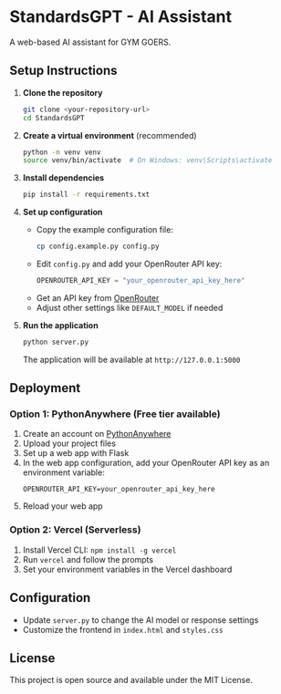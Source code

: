 # StandardsGPT - AI Assistant

A web-based AI assistant for GYM GOERS.

## Setup Instructions

1. **Clone the repository**
   ```bash
   git clone <your-repository-url>
   cd StandardsGPT
   ```

2. **Create a virtual environment** (recommended)
   ```bash
   python -m venv venv
   source venv/bin/activate  # On Windows: venv\Scripts\activate
   ```

3. **Install dependencies**
   ```bash
   pip install -r requirements.txt
   ```

4. **Set up configuration**
   - Copy the example configuration file:
     ```bash
     cp config.example.py config.py
     ```
   - Edit `config.py` and add your OpenRouter API key:
     ```python
     OPENROUTER_API_KEY = "your_openrouter_api_key_here"
     ```
   - Get an API key from [OpenRouter](https://openrouter.ai/keys)
   - Adjust other settings like `DEFAULT_MODEL` if needed

5. **Run the application**
   ```bash
   python server.py
   ```
   The application will be available at `http://127.0.0.1:5000`

## Deployment

### Option 1: PythonAnywhere (Free tier available)
1. Create an account on [PythonAnywhere](https://www.pythonanywhere.com/)
2. Upload your project files
3. Set up a web app with Flask
4. In the web app configuration, add your OpenRouter API key as an environment variable:
   ```
   OPENROUTER_API_KEY=your_openrouter_api_key_here
   ```
5. Reload your web app

### Option 2: Vercel (Serverless)
1. Install Vercel CLI: `npm install -g vercel`
2. Run `vercel` and follow the prompts
3. Set your environment variables in the Vercel dashboard

## Configuration

- Update `server.py` to change the AI model or response settings
- Customize the frontend in `index.html` and `styles.css`

## License

This project is open source and available under the MIT License.
